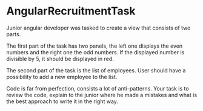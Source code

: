 # AngularRecruitmentTask


Junior angular developer was tasked to create a view that consists of two parts.
 
The first part of the task has two panels, the left one displays the even numbers and the right one the odd numbers. If the displayed number is divisible by 5, it should be displayed in red.
 
The second part of the task is the list of employees. User should have a possibility to add a new employee to the list.

Code is far from perfection, consists a lot of anti-patterns. 
Your task is to review the code, explain to the junior where he made a mistakes and what is the best approach to write it in the right way.
